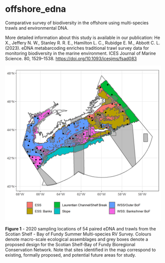 # offshore_edna
Comparative survey of biodiversity in the offshore using multi-species trawls and environmental DNA.

More detailed information about this study is available in our publication:
He X., Jeffery N. W., Stanley R. R. E., Hamilton L. C., Rubidge E. M., Abbott C. L. (2023). eDNA metabarcoding enriches traditional trawl survey data for monitoring biodiversity in the marine environment. ICES Journal of Marine Science. 80, 1529–1538. https://doi.org/10.1093/icesjms/fsad083


![ ](/inst/2020_edna_survey.png)

**Figure 1** - 2020 sampling locations of 54 paired eDNA and trawls from the Scotian Shelf - Bay of Fundy Summer Multi-species RV Survey. Colours denote macro-scale ecological assemblages and grey boxes denote a proposed design for the Scotian Shelf-Bay of Fundy Bioregional Conservation Network. Note that sites identified in the map correspond to existing, formally proposed, and potential future areas for study.     
